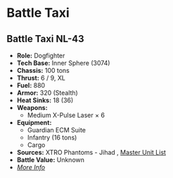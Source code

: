 # Battle Taxi 

## Battle Taxi NL-43 

- **Role:** Dogfighter 
- **Tech Base:** Inner Sphere (3074) 
- **Chassis:** 100 tons 
- **Thrust:** 6 / 9, XL 
- **Fuel:** 880 
- **Armor:** 320 (Stealth) 
- **Heat Sinks:** 18 (36) 
- **Weapons:** 
  - Medium X-Pulse Laser × 6 
- **Equipment:** 
  - Guardian ECM Suite 
  - Infantry (16 tons) 
  - Cargo 
- **Sources:** XTRO Phantoms - Jihad , [Master Unit List](http://masterunitlist.info/Unit/Details/5610) 
- **Battle Value:** Unknown 
- [*More Info*](battle_taxi/battle_taxi_nl-43.md) 

